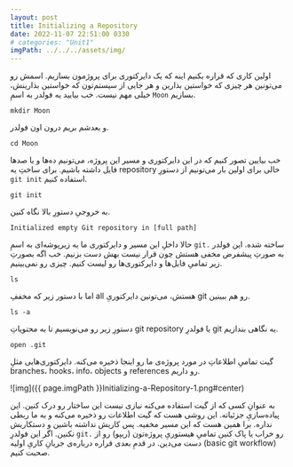 ```yaml
---
layout: post
title: Initializing a Repository
date: 2022-11-07 22:51:00 0330
# categories: "Unit1"
imgPath: ../../../assets/img/
---
```


اولین کاری که قراره بکنیم اینه که یک دایرکتوری برای پروژمون بسازیم. اسمش رو می‌تونین هر چیزی که خواستین بذارین و هر جایی از سیستم‌تون که خواستین بذارینش، خیلی مهم نیست.
خب بیایید یه فولدر به اسمِ `Moon` بسازیم.

```shell
mkdir Moon
```

و بعدشم بریم درون اون فولدر.

```shell
cd Moon
```

خب بیایین تصور کنیم که در این دایرکتوری و مسیر این پروژه‌، می‌تونیم ده‌ها و یا صدها فایل داشته باشیم. برای ساختِ یه repository خالی برای اولین بار می‌تونیم از دستورِ `git init` استفاده کنیم.

```shell
git init
```

به خروجیِ دستورِ بالا نگاه کنین.

```console
Initialized empty Git repository in [full path]
```

حالا داخلِ این مسیر و دایرکتوری ما یه زیرپوشه‌ای به اسمِ `git.` ساخته شده. این فولدر به صورتِ پیشفرض مخفی هستش چون قرار نیست بهش دست بزنیم.
خب اگه بصورتِ زیر تمامیِ فایل‌ها و دایرکتوری‌ها رو لیست کنیم. چیزی رو نمی‌بینیم.

```shell
ls
```

اما با دستور زیر که مخففِ all هستش، می‌تونین دایرکتوریِ git رو هم ببینین.

```shell
ls -a
```

دستورِ زیر رو می‌نویسیم تا به محتویاتِ git repository یا فولدرِ git یه نگاهی بندازیم.

```shell
open .git
```

گیت تمامیِ اطلاعاتِ در مورد پروژه‌ی ما رو اینجا ذخیره می‌کنه. دایرکتوری‌هایی مثلِ branches، hooks، info، objects و references رو داریم.

![img]({{ page.imgPath }}Initializing-a-Repository-1.png#center)

به عنوانِ کسی که از گیت استفاده می‌کنه نیازی نیست این ساختار رو درک کنین. این پیاده‌سازیِ جزئیاته. این روشی هست که گیت اطلاعات رو ذخیره می‌کنه و به ما ربطی نداره. برا همین هست که این مسیر مخفیه. پس کاریش نداشته باشین و دستکاریش نکنین.
اگر این فولدرِ `git.` رو خراب یا پاک کنین تمامیِ هیستوریِ پروژه‌تون (ریپو) رو از دست می‌دین.
در قدمِ بعدی قراره درباره‌ی جریانِ کاریِ اولیه (basic git workflow) صحبت کنیم.
